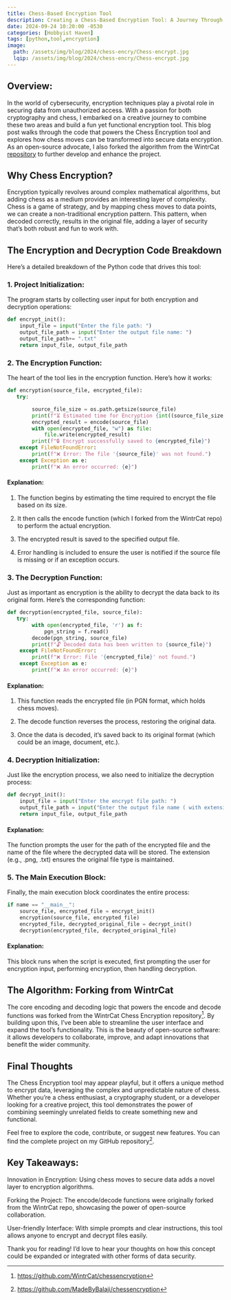 ```yaml
---
title: Chess-Based Encryption Tool
description: Creating a Chess-Based Encryption Tool: A Journey Through Code
date: 2024-09-24 10:20:00 -0530
categories: [Hobbyist Haven]
tags: [python,tool,encryption]
image:
  path: /assets/img/blog/2024/chess-encry/Chess-encrypt.jpg
  lqip: /assets/img/blog/2024/chess-encry/Chess-encrypt.jpg
---
```


## Overview:

In the world of cybersecurity, encryption techniques play a pivotal role in securing data from unauthorized access. With a passion for both cryptography and chess, I embarked on a creative journey to combine these two areas and build a fun yet functional encryption tool. This blog post walks through the code that powers the Chess Encryption tool and explores how chess moves can be transformed into secure data encryption. As an open-source advocate, I also forked the algorithm from the WintrCat [repository](https://github.com/WintrCat/chessencryption) to further develop and enhance the project.



## Why Chess Encryption?

Encryption typically revolves around complex mathematical algorithms, but adding chess as a medium provides an interesting layer of complexity. Chess is a game of strategy, and by mapping chess moves to data points, we can create a non-traditional encryption pattern. This pattern, when decoded correctly, results in the original file, adding a layer of security that’s both robust and fun to work with.


## The Encryption and Decryption Code Breakdown

Here’s a detailed breakdown of the Python code that drives this tool:


### 1. Project Initialization:

The program starts by collecting user input for both encryption and decryption operations:

```python
def encrypt_init():
    input_file = input("Enter the file path: ")
    output_file_path = input("Enter the output file name: ")
    output_file_path+= ".txt"
    return input_file, output_file_path
```  

### 2. The Encryption Function:

The heart of the tool lies in the encryption function. Here’s how it works:

```python
def encryption(source_file, encrypted_file):
   try:

        source_file_size = os.path.getsize(source_file)
        print(f"⏳ Estimated time for Encryption {int((source_file_size/1024)*2)} seconds")
        encrypted_result = encode(source_file)       
        with open(encrypted_file, "w") as file:
            file.write(encrypted_result)
        print(f"🔒 Encrypt successfully saved to {encrypted_file}")
    except FileNotFoundError:
        print(f"❌ Error: The file '{source_file}' was not found.")
    except Exception as e:
        print(f"❌ An error occurred: {e}")  
```

#### Explanation:

1. The function begins by estimating the time required to encrypt the file based on its size.

1. It then calls the encode function (which I forked from the WintrCat repo) to perform the actual encryption.

1. The encrypted result is saved to the specified output file.

1. Error handling is included to ensure the user is notified if the source file is missing or if an exception occurs.

### 3. The Decryption Function:

Just as important as encryption is the ability to decrypt the data back to its original form. Here’s the corresponding function:

```python
def decryption(encrypted_file, source_file):
   try:
        with open(encrypted_file, 'r') as f:
            pgn_string = f.read()     
        decode(pgn_string, source_file)
        print(f"🔓 Decoded data has been written to {source_file}")
    except FileNotFoundError:
        print(f"❌ Error: File '{encrypted_file}' not found.")
    except Exception as e:
        print(f"❌ An error occurred: {e}")
```


#### Explanation:

1. This function reads the encrypted file (in PGN format, which holds chess moves).

1. The decode function reverses the process, restoring the original data.

1. Once the data is decoded, it’s saved back to its original format (which could be an image, document, etc.).



### 4. Decryption Initialization:

Just like the encryption process, we also need to initialize the decryption process:

```python
def decrypt_init():
    input_file = input("Enter the encrypt file path: ")
    output_file_path = input("Enter the output file name ( with extension example- pic.png ): ")
    return input_file, output_file_path
```

#### Explanation:

The function prompts the user for the path of the encrypted file and the name of the file where the decrypted data will be stored. The extension (e.g., .png, .txt) ensures the original file type is maintained.


### 5. The Main Execution Block:

Finally, the main execution block coordinates the entire process:

```python
if name == "__main__": 
	source_file, encrypted_file = encrypt_init()
	encryption(source_file, encrypted_file)
    encrypted_file, decrypted_original_file = decrypt_init()
    decryption(encrypted_file, decrypted_original_file)
```

#### Explanation:

This block runs when the script is executed, first prompting the user for encryption input, performing encryption, then handling decryption.



## The Algorithm: Forking from WintrCat
The core encoding and decoding logic that powers the encode and decode functions was forked from the WintrCat Chess Encryption repository[^wintrcat-repo]. By building upon this, I’ve been able to streamline the user interface and expand the tool’s functionality. This is the beauty of open-source software: it allows developers to collaborate, improve, and adapt innovations that benefit the wider community.


## Final Thoughts
The Chess Encryption tool may appear playful, but it offers a unique method to encrypt data, leveraging the complex and unpredictable nature of chess. Whether you’re a chess enthusiast, a cryptography student, or a developer looking for a creative project, this tool demonstrates the power of combining seemingly unrelated fields to create something new and functional.

Feel free to explore the code, contribute, or suggest new features. You can find the complete project on my GitHub repository[^balaji-repo].


## Key Takeaways:
Innovation in Encryption: Using chess moves to secure data adds a novel layer to encryption algorithms.

Forking the Project: The encode/decode functions were originally forked from the WintrCat repo, showcasing the power of open-source collaboration.

User-friendly Interface: With simple prompts and clear instructions, this tool allows anyone to encrypt and decrypt files easily.


Thank you for reading! I’d love to hear your thoughts on how this concept could be expanded or integrated with other forms of data security.


[^wintrcat-repo]: https://github.com/WintrCat/chessencryption
[^balaji-repo]: https://github.com/MadeByBalaji/chessencryption